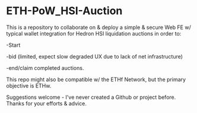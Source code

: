 # ETH-PoW_HSI-Auction
This is a repository to collaborate on &amp; deploy a simple &amp; secure Web FE w/ typical wallet integration for Hedron HSI liquidation auctions in order to:

-Start

-bid (limited, expect slow degraded UX due to lack of net infrastructure) 

-end/claim completed auctions.

This repo might also be compatible w/ the ETHf Network, but the primary objective is ETHw.

Suggestions welcome - I've never created a Github or project before. Thanks for your efforts & advice.

